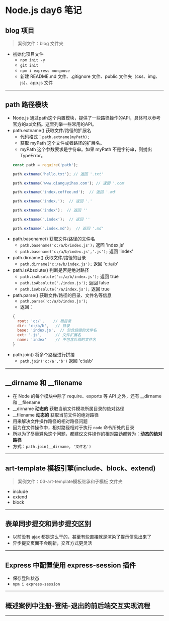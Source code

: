 ﻿# Node.js day6 笔记

## blog 项目
>案例文件：blog 文件夹
  - 初始化项目文件
    + `npm init -y`
    + `git init`
    + `npm i express mongoose`
    + 新建 README.md 文件、.gitignore 文件、public 文件夹（css、img、js）、app.js 文件
---

## path 路径模块
  - Node.js 通过path这个内置模块，提供了一些路径操作的API，具体可以参考官方的api文档。这里列举一些常用的API。
  - path.extname() 获取文件/路径的扩展名
    + 代码格式：`path.extname(myPath);`
    + 获取 myPath 这个文件或者路径的扩展名。
    + myPath 这个参数要求是字符串。如果 myPath 不是字符串，则抛出 TypeError。
    ```js
    const path = require('path');

    path.extname('hello.txt'); // 返回 '.txt'

    path.extname('www.qianguyihao.com'); // 返回 '.com'

    path.extname('index.coffee.md');  // 返回 '.md'

    path.extname('index.');  // 返回 '.'

    path.extname('index');  // 返回 ''

    path.extname('.index');  // 返回 ''

    path.extname('.index.md');  // 返回 '.md'
    ```
  - path.basename() 获取文件/路径的文件名
    + `path.basename('c:/a/b/index.js');` 返回 'index.js'
    + `path.basename('c:/a/b/index.js','.js');` 返回 'index'
  - path.dirname() 获取文件/路径的目录
    + `path.dirname('c:/a/b/index.js');` 返回 'c:/a/b'
  - path.isAbsolute() 判断是否是绝对路径
    + `path.isAbsolute('c:/a/b/index.js');` 返回 true
    + `path.isAbsolute('./index.js');` 返回 false
    + `path.isAbsolute('/a/index.js');` 返回 true
  - path.parse() 获取文件/路径的目录、文件名等信息
    + `path.parse('c:/a/b/index.js');` 
    + 返回：
    ```js
    {
      root: 'c:/',    // 根目录 
      dir: 'c:/a/b',   // 目录
      base: 'index.js',  // 包含后缀的文件名
      ext: '.js',      // 文件扩展名
      name: 'index'    // 不包含后缀的文件名
    }
    ```
  - path.join() 将多个路径进行拼接
    + `path.join('c:/a','b')` 返回 'c:\\a\\b'
---

## __dirname 和 __filename
  + 在 Node 的每个模块中除了 require、exports 等 API 之外，还有 __dirname 和 __filename
  + __dirname **动态的** 获取当前文件模块所属目录的绝对路径
  + __filename **动态的** 获取当前文件的绝对路径
  + 用来解决文件操作路径的相对路径问题
  + 因为在文件操作中，相对路径相对于执行 `node` 命令所处的目录
  + 所以为了尽量避免这个问题，都建议文件操作的相对路劲都转为：**动态的绝对路径**
  + 方式：`path.join(__dirname, '文件名')`
---

## art-template 模板引擎(include、block、extend)
  >案例文件：03-art-template模板继承和子模板 文件夹
  + include
  + extend
  + block
---

## 表单同步提交和异步提交区别
  + 以前没有 ajax 都是这么干的，甚至有些直接就是渲染了提示信息出来了
  + 异步提交页面不会刷新，交互方式更灵活
---

## Express 中配置使用 express-session 插件
  + 保存登陆状态
  + `npm i express-session`
---

## 概述案例中注册-登陆-退出的前后端交互实现流程
---
